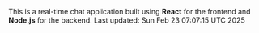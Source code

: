 This is a real-time chat application built using **React** for the frontend and **Node.js** for the backend.
Last updated: Sun Feb 23 07:07:15 UTC 2025
